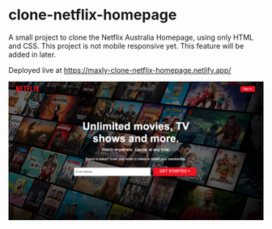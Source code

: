 # clone-netflix-homepage

A small project to clone the Netflix Australia Homepage, using only HTML and CSS.
This project is not mobile responsive yet. This feature will be added in later.

Deployed live at https://maxly-clone-netflix-homepage.netlify.app/

![](WebsitePreview.jpg)
